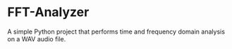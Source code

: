 # FFT-Analyzer
A simple Python project that performs time and frequency domain analysis on a WAV audio file.
